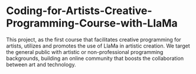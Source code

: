# Coding-for-Artists-Creative-Programming-Course-with-LlaMa
This project, as the first course that facilitates creative programming for artists, utilizes and promotes the use of LlaMa in artistic creation. We target the general public with artistic or non-professional programming backgrounds, building an online community that boosts the collaboration between art and technology. 
